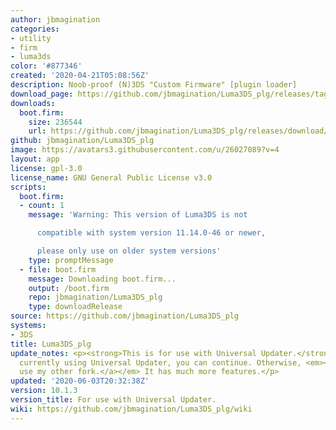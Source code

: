 ```yaml
---
author: jbmagination
categories:
- utility
- firm
- luma3ds
color: '#877346'
created: '2020-04-21T05:08:56Z'
description: Noob-proof (N)3DS "Custom Firmware" [plugin loader]
download_page: https://github.com/jbmagination/Luma3DS_plg/releases/tag/10.1.3
downloads:
  boot.firm:
    size: 236544
    url: https://github.com/jbmagination/Luma3DS_plg/releases/download/10.1.3/boot.firm
github: jbmagination/Luma3DS_plg
image: https://avatars3.githubusercontent.com/u/26027089?v=4
layout: app
license: gpl-3.0
license_name: GNU General Public License v3.0
scripts:
  boot.firm:
  - count: 1
    message: 'Warning: This version of Luma3DS is not

      compatible with system version 11.14.0-46 or newer,

      please only use on older system versions'
    type: promptMessage
  - file: boot.firm
    message: Downloading boot.firm...
    output: /boot.firm
    repo: jbmagination/Luma3DS_plg
    type: downloadRelease
source: https://github.com/jbmagination/Luma3DS_plg
systems:
- 3DS
title: Luma3DS_plg
update_notes: <p><strong>This is for use with Universal Updater.</strong> If you are
  currently using Universal Updater, you can continue. Otherwise, <em><a href="https://github.com/jbmagination/Luma3DS">please
  use my other fork.</a></em> It has much more features.</p>
updated: '2020-06-03T20:32:38Z'
version: 10.1.3
version_title: For use with Universal Updater.
wiki: https://github.com/jbmagination/Luma3DS_plg/wiki
---
```

